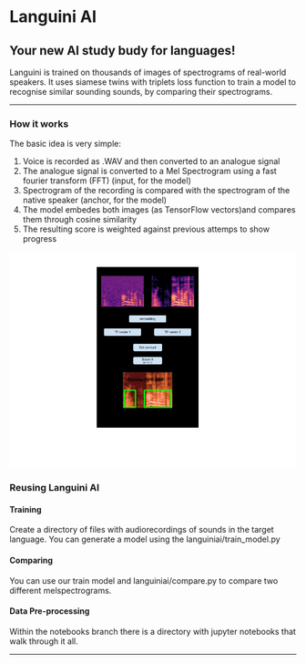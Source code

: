 #  Languini AI
## Your new AI study budy for languages!

Languini is trained on thousands of images of spectrograms of real-world speakers. It uses siamese twins with triplets loss function to train a model to recognise similar sounding sounds, by comparing their spectrograms.




***
### How it works
The basic idea is very simple: 

1. Voice is recorded as .WAV and then converted to an analogue signal
2. The analogue signal is converted to a Mel Spectrogram using a fast fourier transform (FFT) (input, for the model)
3. Spectrogram of the recording is compared with the spectrogram of the native speaker (anchor, for the model)
4. The model embedes both images (as TensorFlow vectors)and compares them through cosine similarity
5. The resulting score is weighted against previous attemps to show progress

![alt text](https://github.com/Matthias-403/Languini_AI/blob/master/GH%20diagram.png)

### Reusing Languini AI
#### Training 
Create a directory of files with audiorecordings of sounds in the target language. You can generate a model using the languiniai/train_model.py 
#### Comparing
You can use our train model and languiniai/compare.py to compare two different melspectrograms.
#### Data Pre-processing
Within the notebooks branch there is a directory with jupyter notebooks that walk through it all.
***
